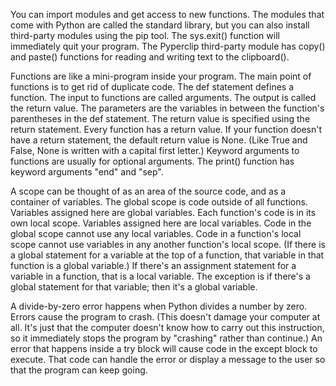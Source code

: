 You can import modules and get access to new functions.
The modules that come with Python are called the standard library, but you can also install third-party modules using the pip tool.
The sys.exit() function will immediately quit your program.
The Pyperclip third-party module has copy() and paste() functions for reading and writing text to the clipboard().


Functions are like a mini-program inside your program.
The main point of functions is to get rid of duplicate code.
The def statement defines a function.
The input to functions are called arguments. The output is called the return value.
The parameters are the variables in between the function's parentheses in the def statement.
The return value is specified using the return statement.
Every function has a return value. If your function doesn't have a return statement, the default return value is None. (Like True and False, None is written with a capital first letter.)
Keyword arguments to functions are usually for optional arguments. The print() function has keyword arguments "end" and "sep".


A scope can be thought of as an area of the source code, and as a container of variables.
The global scope is code outside of all functions. Variables assigned here are global variables.
Each function's code is in its own local scope. Variables assigned here are local variables.
Code in the global scope cannot use any local variables.
Code in a function's local scope cannot use variables in any another function's local scope.
(If there is a global statement for a variable at the top of a function, that variable in that function is a global variable.)
If there's an assignment statement for a variable in a function, that is a local variable. The exception is if there's a global statement for that variable; then it's a global variable.


A divide-by-zero error happens when Python divides a number by zero.
Errors cause the program to crash. (This doesn't damage your computer at all. It's just that the computer doesn't know how to carry out this instruction, so it immediately stops the program by "crashing" rather than continue.)
An error that happens inside a try block will cause code in the except block to execute. That code can handle the error or display a message to the user so that the program can keep going.